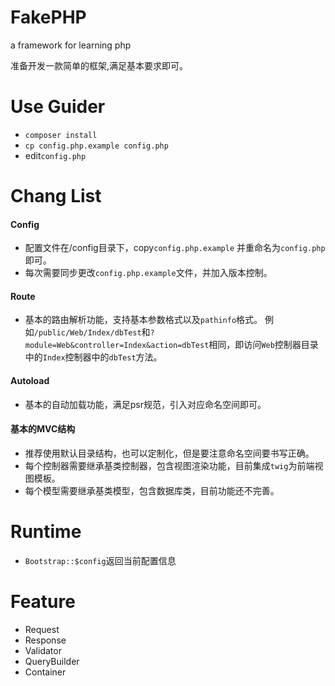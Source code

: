 # FakePHP
a framework for learning php

准备开发一款简单的框架,满足基本要求即可。

# Use Guider
 - `composer install`
 - `cp config.php.example config.php`
 - edit`config.php`

# Chang List

#### Config
 - 配置文件在/config目录下，copy`config.php.example` 并重命名为`config.php`即可。
 - 每次需要同步更改`config.php.example`文件，并加入版本控制。

#### Route
 - 基本的路由解析功能，支持基本参数格式以及`pathinfo`格式。
 例如`/public/Web/Index/dbTest`和`?module=Web&controller=Index&action=dbTest`相同，即访问`Web`控制器目录中的`Index`控制器中的`dbTest`方法。

#### Autoload 
 - 基本的自动加载功能，满足psr规范，引入对应命名空间即可。
 
#### 基本的MVC结构
 - 推荐使用默认目录结构，也可以定制化，但是要注意命名空间要书写正确。
 - 每个控制器需要继承基类控制器，包含视图渲染功能，目前集成`twig`为前端视图模板。
 - 每个模型需要继承基类模型，包含数据库类，目前功能还不完善。
 
# Runtime
 - `Bootstrap::$config`返回当前配置信息

# Feature
 - Request
 - Response
 - Validator
 - QueryBuilder
 - Container